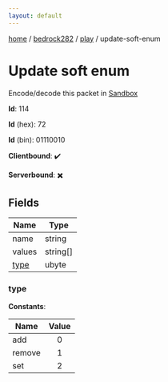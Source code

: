 ```yaml
---
layout: default
---
```


[home](/)  /  [bedrock282](/protocol/bedrock282)  /  [play](/protocol/bedrock282/play)  /  update-soft-enum

# Update soft enum

Encode/decode this packet in [Sandbox](../../../sandbox/bedrock282#Play.UpdateSoftEnum)

**Id**: 114

**Id** (hex): 72

**Id** (bin): 01110010

**Clientbound**: ✔️

**Serverbound**: ✖️

## Fields

Name | Type
---|---
name | string
values | string[]
[type](#type) | ubyte

### type

**Constants**:

Name | Value
---|:---:
add | 0
remove | 1
set | 2
